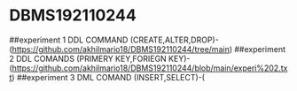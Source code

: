 # DBMS192110244
##experiment 1
DDL COMMAND (CREATE,ALTER,DROP)-(https://github.com/akhilmario18/DBMS192110244/tree/main)
##experiment 2
DDL COMANDS (PRIMERY KEY,FORIEGN KEY)-(https://github.com/akhilmario18/DBMS192110244/blob/main/experi%202.txt)
##experiment 3
DML COMAND (INSERT,SELECT)-(
